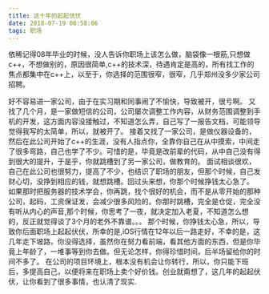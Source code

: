 ```yaml
---
title: 这十年的起起伏伏
date: 2018-07-19 06:58:06
tags: 职场
---
```



依稀记得08年毕业的时候，没人告诉你职场上该怎么做，脑袋像一根筋,只想做c++，不想做别的，原因很简单,c++的技术深，待遇肯定是高的，所有找工作的焦点都集中在c++上，以至于，你选择的范围很窄，很窄，几乎郑州没多少家公司招聘。

好不容易进一家公司，由于在实习期和同事闹了不愉快，导致被开，很亏啊。
又找了几个月，是一家做短信的公司，公司屡次调整工作内容，从财务范围调整到手机的开发，这方面内容没接触过，不知道怎么弄，自己写了一报告文档，可能领导觉得我写的太简单，所以，就被开了。
接着又找了一家公司，是做仪器设备的，然后在此公司开始了c++的生涯，没有人指点你，全靠你自己在从中摸索，中间走了很多弯路，自己也学了不少。可惜的是，毕竟是改前辈的代码，从中自己没有得到很大的提升，于是乎，你就跳槽到了另一家公司，做教育的。
面试相谈很欢，自己在此公司也很努力，提高了不少，也结识了职场的朋友，但那个时候，自己发财心切，没挣到相应的钱，就想跳槽。回过头来想，你那个时候挣钱太心急了。
如果那时把服务器的技术学会，你再跳，找个很好的机会，而不是从零开始的那种公司，起码，工资保证发，会减少很多风险的。你那时跳槽，完全是仓促，完全没有听从内心的声音,那个时候，你思考了一夜，就决定加入老夏，不知道怎么想的，反正就觉得谈了3个月的老外不靠谱。。。
那个时候，你挣钱太心急，所以，导致你后面职场上起起伏伏，所幸的是,iOS行情在12年以后一路走好，不幸的是，这几年走下坡路，你没得选择，虽然你在努力看前端，看其他方面的东西，但是你毕竟上年龄了，一堆事等到你去做。但无论怎样，你得珍惜时间，后半场留给你的时间不多了。
在公司的项目环境上，根本没有机会让你转行，所以，你只能下班后，多提高自己，以便将来在职场上卖个好价钱。创业就甭想了，这几年的起起伏伏，让你看到了很多事情，也认清了现实.
